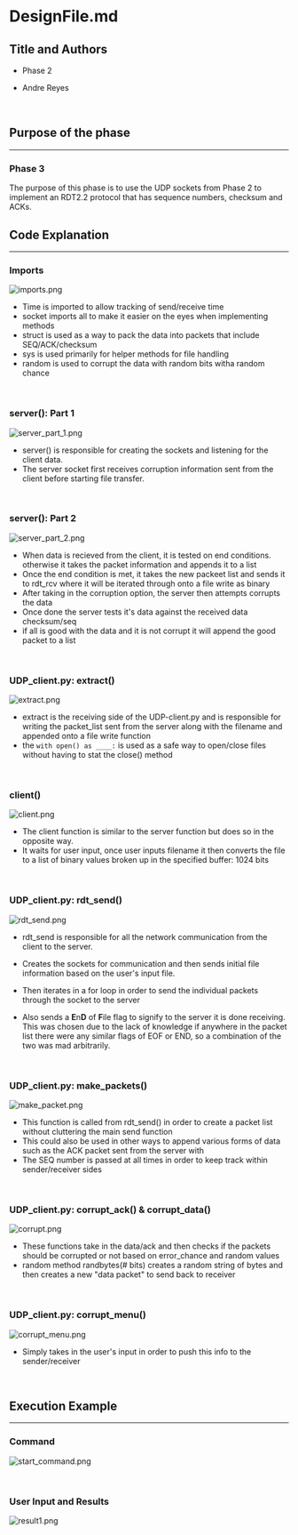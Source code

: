# DesignFile.md

## Title and Authors

* Phase 2

* Andre Reyes

</br>


## Purpose of the phase
---------------------------------------------------------------------------

### **Phase 3**
The purpose of this phase is to use the UDP sockets from Phase 2 to implement an RDT2.2 protocol that has sequence numbers, checksum and ACKs.
</br>

## Code Explanation
-------------------------------------------------------------------------

### **Imports**
![imports.png](images/imports.png "Imported Libraries")

* Time is imported to allow tracking of send/receive time
* socket imports all to make it easier on the eyes when implementing methods
* struct is used as a way to pack the data into packets that include SEQ/ACK/checksum
* sys is used primarily for helper methods for file handling
* random is used to corrupt the data with random bits witha random chance

</br>

### **server(): Part 1**
![server_part_1.png](images/server_part_1.png "Server Function part 1")
* server() is responsible for creating the sockets and listening for the client data. 
* The server socket first receives corruption information sent from the client before starting file transfer.
</br>

### **server(): Part 2**

![server_part_2.png](images/server_part_2.png "Server Function part 2")
* When data is recieved from the client, it is tested on end conditions. otherwise it takes the packet information and appends it to a list
* Once the end condition is met, it takes the new packeet list and sends it to rdt_rcv where it will be iterated through onto a file write as binary
* After taking in the corruption option, the server then attempts corrupts the data
* Once done the server tests it's data against the received data checksum/seq
* if all is good with the data and it is not corrupt it will append the good packet to a list

</br>

### **UDP_client.py: extract()**
![extract.png](images/extract.png "extract function")
* extract is the receiving side of the UDP-client.py and is responsible for writing the packet_list sent from the server along with the filename and appended onto a file write function
* the `with open() as ____:` is used as a safe way to open/close files without having to stat the close() method

</br>

### **client()**
![client.png](images/client.png "Client Function")
* The client function is similar to the server function but does so in the opposite way.
* It waits for user input, once user inputs filename
it then converts the file to a list of binary values broken up in the specified buffer: 1024 bits


</br>

### **UDP_client.py: rdt_send()**
![rdt_send.png](images/rdt_send.png "rdt send function")
* rdt_send is responsible for all the network communication from the client to the server.

* Creates the sockets for communication and then sends initial file information based on the user's input file.

* Then iterates in a for loop in order to send the individual packets through the socket to the server

* Also sends a <EDF> **E**n**D** of **F**ile flag to signify to the server it is done receiving. This was chosen due to the lack of knowledge if anywhere in the packet list there were any similar flags of EOF or END, so a combination of the two was mad arbitrarily.

</br>

### **UDP_client.py: make_packets()**
![make_packet.png](images/make_packet.png "Make packet function")
* This function is called from rdt_send() in order to create a packet list without cluttering the main send function
* This could also be used in other ways to append various forms of data such as the ACK packet sent from the server with
* The SEQ number is passed at all times in order to keep track within sender/receiver sides

</br>

### **UDP_client.py: corrupt_ack() & corrupt_data()**
![corrupt.png](images/corrupt.png "corrupt functions")
* These functions take in the data/ack and then checks if the packets should be corrupted or not based on error_chance and random values
* random method randbytes(# bits) creates a random string of bytes and then creates a new "data packet" to send back to receiver

</br>

### **UDP_client.py: corrupt_menu()**
![corrupt_menu.png](images/corrupt_menu.png "corrupt menu function")
* Simply takes in the user's input in order to push this info to the sender/receiver

</br>

## Execution Example
---------------------------------------------------------------------------
### **Command**
![start_command.png](images/commands.png "Run command")

</br>

### **User Input and Results**
![result1.png](images/results.png "Result after command")

</br>

